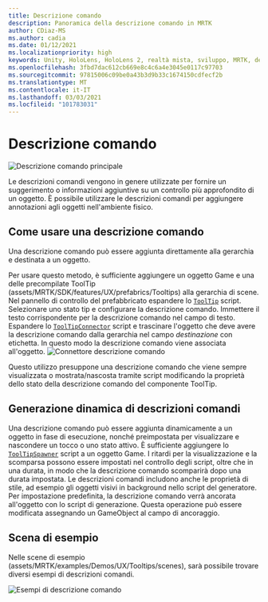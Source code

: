 ```yaml
---
title: Descrizione comando
description: Panoramica della descrizione comando in MRTK
author: CDiaz-MS
ms.author: cadia
ms.date: 01/12/2021
ms.localizationpriority: high
keywords: Unity, HoloLens, HoloLens 2, realtà mista, sviluppo, MRTK, descrizione comando,
ms.openlocfilehash: 3fbd7dac612cb669e8c4c6a4e3045e0117c97703
ms.sourcegitcommit: 97815006c09be0a43b3d9b33c1674150cdfecf2b
ms.translationtype: MT
ms.contentlocale: it-IT
ms.lasthandoff: 03/03/2021
ms.locfileid: "101783031"
---
```

# <a name="tooltip"></a>Descrizione comando

![Descrizione comando principale](../images/tooltip/MRTK_Tooltip_Main.png)

Le descrizioni comandi vengono in genere utilizzate per fornire un suggerimento o informazioni aggiuntive su un controllo più approfondito di un oggetto. È possibile utilizzare le descrizioni comandi per aggiungere annotazioni agli oggetti nell'ambiente fisico.

## <a name="how-to-use-a-tooltip"></a>Come usare una descrizione comando

Una descrizione comando può essere aggiunta direttamente alla gerarchia e destinata a un oggetto.

Per usare questo metodo, è sufficiente aggiungere un oggetto Game e una delle precompilate ToolTip (assets/MRTK/SDK/features/UX/prefabrics/Tooltips) alla gerarchia di scene. Nel pannello di controllo del prefabbricato espandere lo [`ToolTip`](xref:Microsoft.MixedReality.Toolkit.UI.ToolTip) script. Selezionare uno stato tip e configurare la descrizione comando.  Immettere il testo corrispondente per la descrizione comando nel campo di testo. Espandere lo [`ToolTipConnector`](xref:Microsoft.MixedReality.Toolkit.UI.ToolTipConnector) script e trascinare l'oggetto che deve avere la descrizione comando dalla gerarchia nel campo *destinazione* con etichetta. In questo modo la descrizione comando viene associata all'oggetto.
![Connettore descrizione comando](../images/tooltip/MRTK_Tooltip_Connector.png)

Questo utilizzo presuppone una descrizione comando che viene sempre visualizzata o mostrata/nascosta tramite script modificando la proprietà dello stato della descrizione comando del componente ToolTip.

## <a name="dynamically-spawning-tooltips"></a>Generazione dinamica di descrizioni comandi

Una descrizione comando può essere aggiunta dinamicamente a un oggetto in fase di esecuzione, nonché preimpostata per visualizzare e nascondere un tocco o uno stato attivo. È sufficiente aggiungere lo [`ToolTipSpawner`](xref:Microsoft.MixedReality.Toolkit.UI.ToolTipSpawner) script a un oggetto Game. I ritardi per la visualizzazione e la scomparsa possono essere impostati nel controllo degli script, oltre che in una durata, in modo che la descrizione comando scomparirà dopo una durata impostata. Le descrizioni comandi includono anche le proprietà di stile, ad esempio gli oggetti visivi in background nello script del generatore. Per impostazione predefinita, la descrizione comando verrà ancorata all'oggetto con lo script di generazione. Questa operazione può essere modificata assegnando un GameObject al campo di ancoraggio.

## <a name="example-scene"></a>Scena di esempio

Nelle scene di esempio (assets/MRTK/examples/Demos/UX/Tooltips/scenes), sarà possibile trovare diversi esempi di descrizioni comandi.

![Esempi di descrizione comando](../images/tooltip/MRTK_Tooltip_Examples.png)
